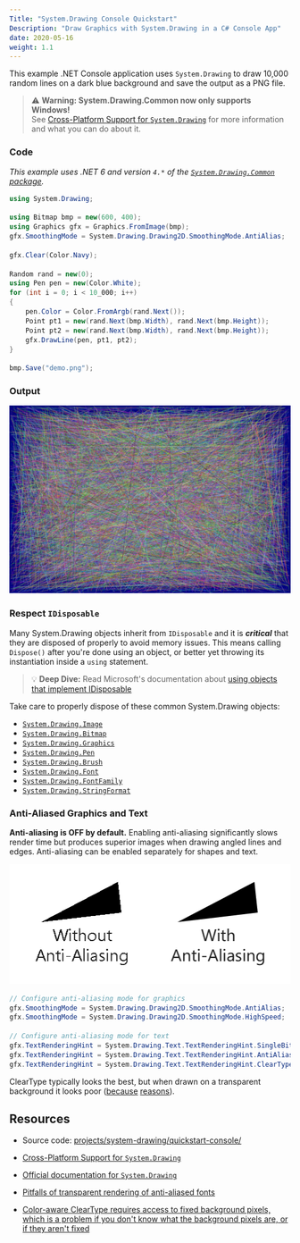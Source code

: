 ```yaml
---
Title: "System.Drawing Console Quickstart"
Description: "Draw Graphics with System.Drawing in a C# Console App"
date: 2020-05-16
weight: 1.1
---
```


This example .NET Console application uses `System.Drawing` to draw 10,000 random lines on a dark blue background and save the output as a PNG file. 

> ⚠️ **Warning: System.Drawing.Common now only supports Windows!**\
> See [Cross-Platform Support for `System.Drawing`](../cross-platform) for more information and what you can do about it.

### Code

_This example uses .NET 6 and version `4.*` of the [`System.Drawing.Common` package](https://www.nuget.org/packages/System.Drawing.Common/)._

```cs
using System.Drawing;

using Bitmap bmp = new(600, 400);
using Graphics gfx = Graphics.FromImage(bmp);
gfx.SmoothingMode = System.Drawing.Drawing2D.SmoothingMode.AntiAlias;

gfx.Clear(Color.Navy);

Random rand = new(0);
using Pen pen = new(Color.White);
for (int i = 0; i < 10_000; i++)
{
    pen.Color = Color.FromArgb(rand.Next());
    Point pt1 = new(rand.Next(bmp.Width), rand.Next(bmp.Height));
    Point pt2 = new(rand.Next(bmp.Width), rand.Next(bmp.Height));
    gfx.DrawLine(pen, pt1, pt2);
}

bmp.Save("demo.png");
```

### Output

<img src="drawing-quickstart-console.png" class="border shadow mb-5">

### Respect `IDisposable`

Many System.Drawing objects inherit from `IDisposable` and it is ***critical*** that they are disposed of properly to avoid memory issues. This means calling `Dispose()` after you're done using an object, or better yet throwing its instantiation inside a `using` statement.

> 💡 **Deep Dive:** Read Microsoft's documentation about [using objects that implement IDisposable](https://docs.microsoft.com/en-us/dotnet/standard/garbage-collection/using-objects)

Take care to properly dispose of these common System.Drawing objects:
* [`System.Drawing.Image`](https://docs.microsoft.com/en-us/dotnet/api/system.drawing.image)
* [`System.Drawing.Bitmap`](https://docs.microsoft.com/en-us/dotnet/api/system.drawing.bitmap)
* [`System.Drawing.Graphics`](https://docs.microsoft.com/en-us/dotnet/api/system.drawing.graphics)
* [`System.Drawing.Pen`](https://docs.microsoft.com/en-us/dotnet/api/system.drawing.pen)
* [`System.Drawing.Brush`](https://docs.microsoft.com/en-us/dotnet/api/system.drawing.brush)
* [`System.Drawing.Font`](https://docs.microsoft.com/en-us/dotnet/api/system.drawing.font)
* [`System.Drawing.FontFamily`](https://docs.microsoft.com/en-us/dotnet/api/system.drawing.fontfamily)
* [`System.Drawing.StringFormat`](https://docs.microsoft.com/en-us/dotnet/api/system.drawing.stringformat)


### Anti-Aliased Graphics and Text
**Anti-aliasing is OFF by default.** Enabling anti-aliasing significantly slows render time but produces superior images when drawing angled lines and edges. Anti-aliasing can be enabled separately for shapes and text.

<div align="center">

![](anti-aliasing-example.png)

</div>

```cs
// Configure anti-aliasing mode for graphics
gfx.SmoothingMode = System.Drawing.Drawing2D.SmoothingMode.AntiAlias;
gfx.SmoothingMode = System.Drawing.Drawing2D.SmoothingMode.HighSpeed;

// Configure anti-aliasing mode for text
gfx.TextRenderingHint = System.Drawing.Text.TextRenderingHint.SingleBitPerPixelGridFit;
gfx.TextRenderingHint = System.Drawing.Text.TextRenderingHint.AntiAliasGridFit;
gfx.TextRenderingHint = System.Drawing.Text.TextRenderingHint.ClearTypeGridFit;
```

ClearType typically looks the best, but when drawn on a transparent background it looks poor ([because](https://devblogs.microsoft.com/oldnewthing/20150129-00/?p=44803) [reasons](https://devblogs.microsoft.com/oldnewthing/20060614-00/?p=30873)).

## Resources

* Source code: [projects/system-drawing/quickstart-console/](https://github.com/swharden/Csharp-Data-Visualization/tree/main/projects/system-drawing/quickstart-console)

* [Cross-Platform Support for `System.Drawing`](../cross-platform)

* [Official documentation for `System.Drawing`](https://docs.microsoft.com/en-us/dotnet/api/system.drawing)

* [Pitfalls of transparent rendering of anti-aliased fonts](https://devblogs.microsoft.com/oldnewthing/20060614-00/?p=30873)

* [Color-aware ClearType requires access to fixed background pixels, which is a problem if you don't know what the background pixels are, or if they aren't fixed](https://devblogs.microsoft.com/oldnewthing/20150129-00/?p=44803)